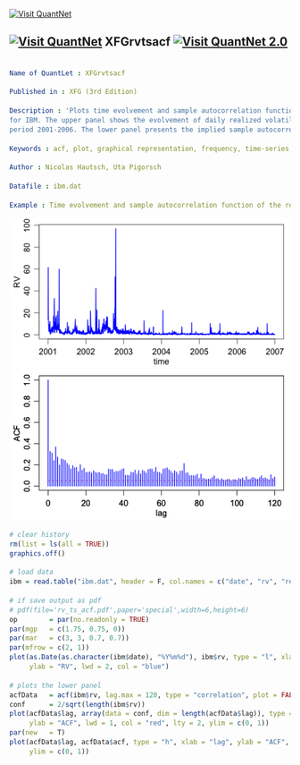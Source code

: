 
[<img src="https://github.com/QuantLet/Styleguide-and-Validation-procedure/blob/master/pictures/banner.png" alt="Visit QuantNet">](http://quantlet.de/index.php?p=info)

## [<img src="https://github.com/QuantLet/Styleguide-and-Validation-procedure/blob/master/pictures/qloqo.png" alt="Visit QuantNet">](http://quantlet.de/) **XFGrvtsacf** [<img src="https://github.com/QuantLet/Styleguide-and-Validation-procedure/blob/master/pictures/QN2.png" width="60" alt="Visit QuantNet 2.0">](http://quantlet.de/d3/ia)

```yaml

Name of QuantLet : XFGrvtsacf

Published in : XFG (3rd Edition)

Description : 'Plots time evolvement and sample autocorrelation function of the realized volatility
for IBM. The upper panel shows the evolvement of daily realized volatility over the analyzed sample
period 2001-2006. The lower panel presents the implied sample autocorrelation functions (ACFs).'

Keywords : acf, plot, graphical representation, frequency, time-series, volatility, autocorrelation

Author : Nicolas Hautsch, Uta Pigorsch

Datafile : ibm.dat

Example : Time evolvement and sample autocorrelation function of the realized volatility for IBM.

```

![Picture1](XFGrvtsacf.png)


```r
# clear history
rm(list = ls(all = TRUE))
graphics.off()

# load data
ibm = read.table("ibm.dat", header = F, col.names = c("date", "rv", "returns"))

# if save output as pdf
# pdf(file='rv_ts_acf.pdf',paper='special',width=6,height=6)
op        = par(no.readonly = TRUE)
par(mgp   = c(1.75, 0.75, 0))
par(mar   = c(3, 3, 0.7, 0.7))
par(mfrow = c(2, 1))
plot(as.Date(as.character(ibm$date), "%Y%m%d"), ibm$rv, type = "l", xlab = "time", 
     ylab = "RV", lwd = 2, col = "blue")

# plots the lower panel
acfData   = acf(ibm$rv, lag.max = 120, type = "correlation", plot = FALSE)
conf      = 2/sqrt(length(ibm$rv))
plot(acfData$lag, array(data = conf, dim = length(acfData$lag)), type = "l", xlab = "lag", 
     ylab = "ACF", lwd = 1, col = "red", lty = 2, ylim = c(0, 1))
par(new   = T)
plot(acfData$lag, acfData$acf, type = "h", xlab = "lag", ylab = "ACF", lwd = 2, col = "blue", 
     ylim = c(0, 1)) 

```
